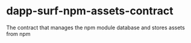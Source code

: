 # dapp-surf-npm-assets-contract
The contract that manages the npm module database and stores assets from npm
